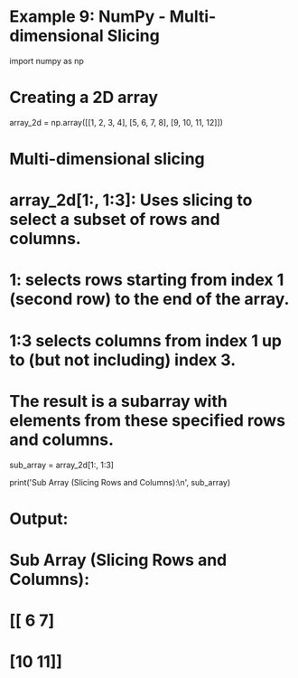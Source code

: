 # Example 9: NumPy - Multi-dimensional Slicing
import numpy as np

# Creating a 2D array
array_2d = np.array([[1, 2, 3, 4], 
                     [5, 6, 7, 8], 
                     [9, 10, 11, 12]])

# Multi-dimensional slicing
# array_2d[1:, 1:3]: Uses slicing to select a subset of rows and columns.
# 1: selects rows starting from index 1 (second row) to the end of the array.
# 1:3 selects columns from index 1 up to (but not including) index 3.
# The result is a subarray with elements from these specified rows and columns.

sub_array = array_2d[1:, 1:3]

print('Sub Array (Slicing Rows and Columns):\n', sub_array)
# Output:
# Sub Array (Slicing Rows and Columns):
# [[ 6  7]
#  [10 11]]
